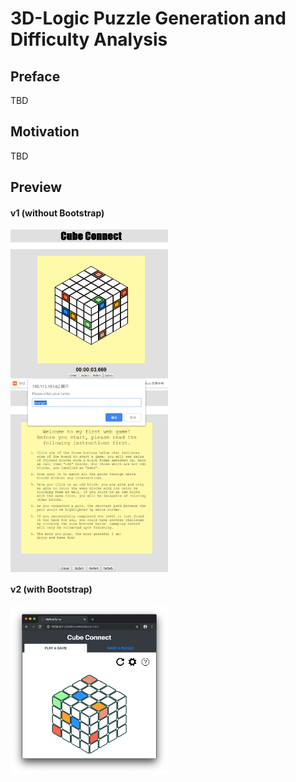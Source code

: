 # 3D-Logic Puzzle Generation and Difficulty Analysis
## Preface
TBD
## Motivation
TBD
## Preview
<h4>v1 (without Bootstrap)</h4>
<img src="pic_2.png" style="margin:10 auto; display:flex;" width="50%" />
<img src="pic_1.png" style="margin:10 auto; display:flex;" width="50%" /> 

<h4>v2 (with Bootstrap)</h4>
<img src="pic_3.png" style="margin: 10 auto;" width="50%" />
